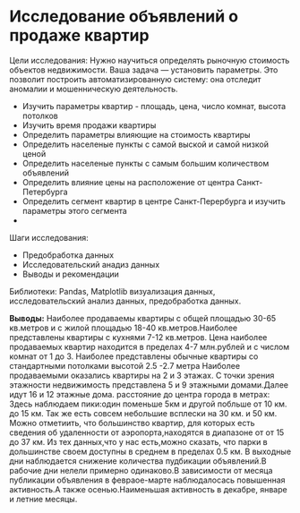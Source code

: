 # Исследование объявлений о продаже квартир

Цели исследования:
Нужно научиться определять рыночную стоимость объектов недвижимости. Ваша задача — установить параметры. Это позволит построить автоматизированную систему: она отследит аномалии и мошенническую деятельность.

* Изучить параметры квартир - площадь, цена, число комнат, высота потолков
* Изучить время продажи квартиры
* Определить параметры влияющие на стоимость квартиры
* Определить населеные пункты с самой выской и самой низкой ценой
* Определить населеные пункты с самым большим количеством объявлений
* Определить влияние цены на расположение от центра Санкт-Петербурга
* Определить сегмент квартир в центре Санкт-Перербурга и изучить параметры этого сегмента 
* 
Шаги исследования:

* Предобработка данных
* Исследовательский анадиз данных
* Выводы и рекомендации

Библиотеки: Pandas, Matplotlib
визуализация данных, исследовательский анализ данных, предобработка данных.

**Выводы:**
Наиболее продаваемы квартиры с общей площадью 30-65 кв.метров и с жилой площадью 18-40 кв.метров.Наиболее представлены квартиры с кухнями 7-12 кв.метров.
Цена наиболее продаваемых квартир находится в пределах 4-7 млн.рублей и с числом комнат от 1 до 3.
Наиболее представлены обычные квартиры со стандартными потолками высотой 2.5 -2.7 метра
Наиболее продаваемыми оказались квартиры на 2 и 3 этажах.
С точки зрения этажности недвижимость представлена 5 и 9 этажными домами.Далее идут 16 и 12 этажные дома.
расстояние до центра города в метрах: Здесь наблюдаем пики:один поменьше 5км и другой побльше от 10 км. до 15 км. Так же есть совсем небольшие всплески на 30 км. и 50 км.
Можно отметиить, что большинство квартир, для которых есть сведения об удаленности от аэропорта,находятся в диапазоне от от 15 до 37 км.
Из тех данных,что у нас есть,можно сказать, что парки в дольшинстве своем доступны в среднем в пределах 0.5 км.
В выходные дни наблюдается снижение количества пудбикации объявлений.В рабочие дни нелели примерно одинаково.В зависимости от месяца публикации объявления в февраое-марте наблюдалосась повышенная активность.А также осенью.Наименьшая активность в декабре, январе и летние месяцы.
